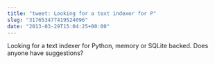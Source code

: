 ```yaml
---
title: "tweet: Looking for a text indexer for P"
slug: "317653477419524096"
date: "2013-03-29T15:04:25+00:00"
---
```

Looking for a text indexer for Python, memory or SQLite backed. Does anyone have suggestions?